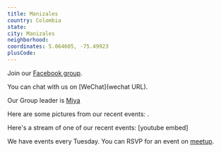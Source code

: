 ```yaml
---
title: Manizales
country: Colombia
state: 
city: Manizales
neighborhood: 
coordinates: 5.064605, -75.49923
plusCode:
---
```

Join our [Facebook group](https://www.facebook.com/groups/free.code.camp.manizales).

You can chat with us on [WeChat](wechat URL).

Our Group leader is [Miya](freecodecamp.org/miya)

Here are some pictures from our recent events:
![]().

Here's a stream of one of our recent events:
[youtube embed]

We have events every Tuesday. You can RSVP for an event on [meetup](meetupurl).
